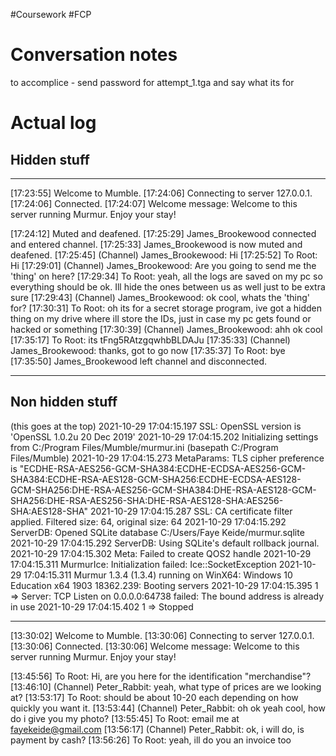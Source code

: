 #Coursework #FCP 
# Conversation notes

to accomplice - send password for attempt_1.tga and say what its for

# Actual log 

## Hidden stuff
---
[17:23:55] Welcome to Mumble.
[17:24:06] Connecting to server 127.0.0.1.
[17:24:06] Connected.
[17:24:07] Welcome message: 
Welcome to this server running Murmur.
Enjoy your stay!


[17:24:12] Muted and deafened.
[17:25:29] James_Brookewood connected and entered channel.
[17:25:33] James_Brookewood is now muted and deafened.
[17:25:45] (Channel) James_Brookewood: Hi
[17:25:52] To Root: Hi
[17:29:01] (Channel) James_Brookewood: Are you going to send me the 'thing' on here?
[17:29:34] To Root: yeah, all the logs are saved on my pc so everything should be ok. Ill hide the ones between us as well just to be extra sure
[17:29:43] (Channel) James_Brookewood: ok cool, whats the 'thing' for?
[17:30:31] To Root: oh its for a secret storage program, ive got a hidden thing on my drive where ill store the IDs, just in case my pc gets found or hacked or something
[17:30:39] (Channel) James_Brookewood: ahh ok cool
[17:35:17] To Root: its tFng5RAtzgqwhbBLDAJu
[17:35:33] (Channel) James_Brookewood: thanks, got to go now
[17:35:37] To Root: bye
[17:35:50] James_Brookewood left channel and disconnected.

-----
## Non hidden stuff
(this goes at the top)
<X>2021-10-29 17:04:15.197 SSL: OpenSSL version is 'OpenSSL 1.0.2u  20 Dec 2019'
<W>2021-10-29 17:04:15.202 Initializing settings from C:/Program Files/Mumble/murmur.ini (basepath C:/Program Files/Mumble)
<W>2021-10-29 17:04:15.273 MetaParams: TLS cipher preference is "ECDHE-RSA-AES256-GCM-SHA384:ECDHE-ECDSA-AES256-GCM-SHA384:ECDHE-RSA-AES128-GCM-SHA256:ECDHE-ECDSA-AES128-GCM-SHA256:DHE-RSA-AES256-GCM-SHA384:DHE-RSA-AES128-GCM-SHA256:DHE-RSA-AES256-SHA:DHE-RSA-AES128-SHA:AES256-SHA:AES128-SHA"
<W>2021-10-29 17:04:15.287 SSL: CA certificate filter applied. Filtered size: 64, original size: 64
<W>2021-10-29 17:04:15.292 ServerDB: Opened SQLite database C:/Users/Faye Keide/murmur.sqlite
<W>2021-10-29 17:04:15.292 ServerDB: Using SQLite's default rollback journal.
<W>2021-10-29 17:04:15.302 Meta: Failed to create QOS2 handle
<C>2021-10-29 17:04:15.311 MurmurIce: Initialization failed: Ice::SocketException
<W>2021-10-29 17:04:15.311 Murmur 1.3.4 (1.3.4) running on WinX64: Windows 10 Education x64 1903 18362.239: Booting servers
<W>2021-10-29 17:04:15.395 1 => Server: TCP Listen on 0.0.0.0:64738 failed: The bound address is already in use
<W>2021-10-29 17:04:15.402 1 => Stopped
	
------

[13:30:02] Welcome to Mumble.
[13:30:06] Connecting to server 127.0.0.1.
[13:30:06] Connected.
[13:30:06] Welcome message: 
Welcome to this server running Murmur.
Enjoy your stay!


[13:45:56] To Root: Hi, are you here for the identification "merchandise"?
[13:46:10] (Channel) Peter_Rabbit: yeah, what type of prices are we looking at?
[13:53:17] To Root: should be about 10-20 each depending on how quickly you want it.
[13:53:44] (Channel) Peter_Rabbit: oh ok yeah cool, how do i give you my photo?
[13:55:45] To Root: email me at fayekeide@gmail.com
[13:56:17] (Channel) Peter_Rabbit: ok, i will do, is payment by cash?
[13:56:26] To Root: yeah, ill do you an invoice too
	
